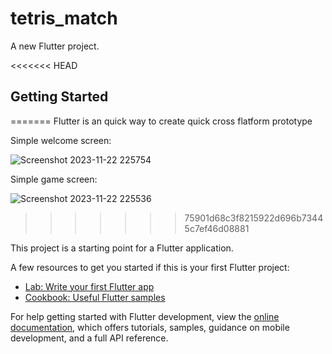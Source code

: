 # tetris_match

A new Flutter project.

<<<<<<< HEAD
## Getting Started
=======
Flutter is an quick way to create quick cross flatform prototype 

Simple welcome screen:

![Screenshot 2023-11-22 225754](https://github.com/gameballstudio/tetris_lego/assets/87974689/d1dba875-d5df-437d-92d0-7ce0c3471e83)


Simple game screen:

![Screenshot 2023-11-22 225536](https://github.com/gameballstudio/tetris_lego/assets/87974689/b9d3ee6c-4ed2-4f02-a1bf-45d48f3c2ab0)

>>>>>>> 75901d68c3f8215922d696b73445c7ef46d08881

This project is a starting point for a Flutter application.

A few resources to get you started if this is your first Flutter project:

- [Lab: Write your first Flutter app](https://docs.flutter.dev/get-started/codelab)
- [Cookbook: Useful Flutter samples](https://docs.flutter.dev/cookbook)

For help getting started with Flutter development, view the
[online documentation](https://docs.flutter.dev/), which offers tutorials,
samples, guidance on mobile development, and a full API reference.
